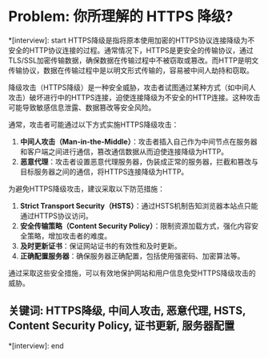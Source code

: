 # Problem: 你所理解的 HTTPS 降级?

*[interview]: start
HTTPS降级是指将原本使用加密的HTTPS协议连接降级为不安全的HTTP协议连接的过程。通常情况下，HTTPS是更安全的传输协议，通过TLS/SSL加密传输数据，确保数据在传输过程中不被窃取或篡改。而HTTP是明文传输协议，数据在传输过程中是以明文形式传输的，容易被中间人劫持和窃取。

降级攻击（HTTPS降级）是一种安全威胁，攻击者试图通过某种方式（如中间人攻击）破坏进行中的HTTPS连接，迫使连接降级为不安全的HTTP连接。这种攻击可能导致敏感信息泄露、数据篡改等安全风险。

通常，攻击者可能通过以下方式实施HTTPS降级攻击：
1. **中间人攻击（Man-in-the-Middle）**：攻击者插入自己作为中间节点在服务器和客户端之间进行通信，篡改通信数据从而迫使连接降级为HTTP。
2. **恶意代理**：攻击者设置恶意代理服务器，伪装成正常的服务器，拦截和篡改与目标服务器之间的通信，将HTTPS连接降级为HTTP。

为避免HTTPS降级攻击，建议采取以下防范措施：
1. **Strict Transport Security（HSTS）**：通过HSTS机制告知浏览器本站点只能通过HTTPS协议访问。
2. **安全传输策略（Content Security Policy）**：限制资源加载方式，强化内容安全策略，增加攻击者的难度。
3. **及时更新证书**：保证网站证书的有效性和及时更新。
4. **正确配置服务器**：确保服务器正确配置，包括使用强密码、加密算法等。

通过采取这些安全措施，可以有效地保护网站和用户信息免受HTTPS降级攻击的威胁。

## 关键词: HTTPS降级, 中间人攻击, 恶意代理, HSTS, Content Security Policy, 证书更新, 服务器配置
*[interview]: end
